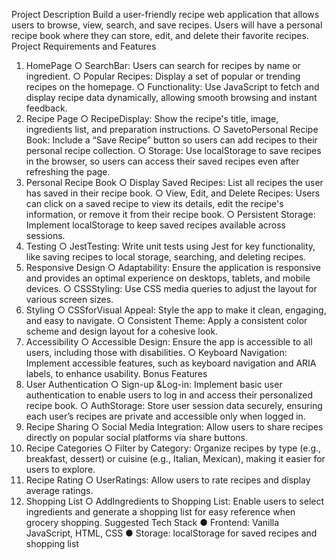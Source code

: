 Project Description
 Build a user-friendly recipe web application that allows users to browse, view, search, and
 save recipes. Users will have a personal recipe book where they can store, edit, and delete
 their favorite recipes.
 Project Requirements and Features
 1. HomePage
 ○ SearchBar: Users can search for recipes by name or ingredient.
 ○ Popular Recipes: Display a set of popular or trending recipes on the
 homepage.
 ○ Functionality: Use JavaScript to fetch and display recipe data dynamically,
 allowing smooth browsing and instant feedback.
 2. Recipe Page
 ○ RecipeDisplay: Show the recipe's title, image, ingredients list, and
 preparation instructions.
 ○ SavetoPersonal Recipe Book: Include a “Save Recipe” button so users
 can add recipes to their personal recipe collection.
 ○ Storage: Use localStorage to save recipes in the browser, so users can
 access their saved recipes even after refreshing the page.
 3. Personal Recipe Book
 ○ Display Saved Recipes: List all recipes the user has saved in their recipe
 book.
 ○ View, Edit, and Delete Recipes: Users can click on a saved recipe to view
 its details, edit the recipe's information, or remove it from their recipe book.
 ○ Persistent Storage: Implement localStorage to keep saved recipes
 available across sessions.
 4. Testing
 ○ JestTesting: Write unit tests using Jest for key functionality, like saving
 recipes to local storage, searching, and deleting recipes.
 5. Responsive Design
 ○ Adaptability: Ensure the application is responsive and provides an optimal
 experience on desktops, tablets, and mobile devices.
 ○ CSSStyling: Use CSS media queries to adjust the layout for various screen
 sizes.
 6. Styling
 ○ CSSforVisual Appeal: Style the app to make it clean, engaging, and easy
 to navigate.
 ○ Consistent Theme: Apply a consistent color scheme and design layout for a
 cohesive look.
 7. Accessibility
 ○ Accessible Design: Ensure the app is accessible to all users, including those
 with disabilities.
 ○ Keyboard Navigation: Implement accessible features, such as keyboard
 navigation and ARIA labels, to enhance usability.
 Bonus Features
 1. User Authentication
○ Sign-up &Log-in: Implement basic user authentication to enable users to log
 in and access their personalized recipe book.
 ○ AuthStorage: Store user session data securely, ensuring each user’s
 recipes are private and accessible only when logged in.
 2. Recipe Sharing
 ○ Social Media Integration: Allow users to share recipes directly on popular
 social platforms via share buttons.
 3. Recipe Categories
 ○ Filter by Category: Organize recipes by type (e.g., breakfast, dessert) or
 cuisine (e.g., Italian, Mexican), making it easier for users to explore.
 4. Recipe Rating
 ○ UserRatings: Allow users to rate recipes and display average ratings.
 5. Shopping List
 ○ AddIngredients to Shopping List: Enable users to select ingredients and
 generate a shopping list for easy reference when grocery shopping.
 Suggested Tech Stack
 ● Frontend: Vanilla JavaScript, HTML, CSS
 ● Storage: localStorage for saved recipes and shopping list

